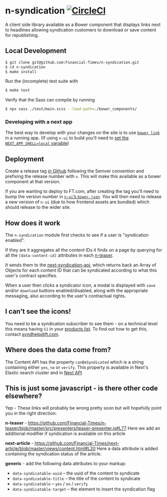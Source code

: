 # n-syndication [![CircleCI](https://circleci.com/gh/Financial-Times/n-syndication.svg?style=svg)](https://circleci.com/gh/Financial-Times/n-syndication)

A client side library available as a Bower component that displays links next to headlines allowing syndication customers to download or save content for republishing.

## Local Development

```sh
$ git clone git@github.com:Financial-Times/n-syndication.git
$ cd n-syndication
$ make install
```

Run the (incomplete) test suite with

```sh
$ make test
```

Verify that the Sass can compile by running

```sh
$ npx sass ./test/main.scss --load-path=./bower_components/
```

### Developing with a next app

The best way to develop with your changes on the site is to use [`bower link`](https://bower.io/docs/api/#link) in a running app. (If using `n-ui` to build you'll need to [set the `NEXT_APP_SHELL=local` variable](https://github.com/Financial-Times/n-ui#testing-in-an-app))

## Deployment

Create a release tag [in Github](https://github.com/Financial-Times/n-syndication/releases) following the Semver convention and prefixing the release number with `v`. This will make this available as a bower component at that version.

If you are wanting to deploy to FT.com, after creating the tag you'll need to bump the version number in [`n-ui`’s `bower.json`](https://github.com/Financial-Times/n-ui/blob/master/bower.json). You will then need to release a new version of `n-ui` (due to how frontend assets are bundled) which should release to the wider site.


## How does it work

The `n-syndication` module first checks to see if a user is "syndication enabled".

If they are it aggregates all the content IDs it finds on a page by querying for all the `[data-content-id]` attributes in each [n-teaser](https://github.com/Financial-Times/n-teaser).

It sends them to the [next-syndication-api](https://github.com/Financial-Times/next-syndication-api), which returns back an Array of Objects for each content ID that can be syndicated according to what this user's contract specifies.

When a user then clicks a syndicator icon, a modal is displayed with `save` and/or `download` buttons enabled/disabled, along with the appropriate messaging, also according to the user's contractual rights.

## I can't see the icons!

You need to be a syndication subscriber to see them - on a technical level this means having `S1` in your [products list](https://session-next.ft.com/products). To find out how to get this, contact syndhelp@ft.com.

## Where does the data come from?
The Content API has the property `canBeSyndicated` which is a string containing either `yes`, `no` or `verify`.  This property is available in Next's Elastic search cluster and in [Next API](https://github.com/Financial-Times/next-api)

## This is just some javascript - is there other code elsewhere?
Yep - These links will probably be wrong pretty soon but will hopefully point you in the right direction:

**n-teaser** - https://github.com/Financial-Times/n-teaser/blob/master/src/presenters/teaser-presenter.js#L77
Here we add an additional modifier if syndication is available on this article

**next-article** - https://github.com/Financial-Times/next-article/blob/master/views/content.html#L20
Here a data attribute is added containing the syndication status of the article.

**generic** - add the following data attributes to your markup:

* `data-syndicatable-uuid` – the uuid of the content to syndicate
* `data-syndicatable-title` – the title of the content to syndicate
* `data-syndicatable` – `yes` / `no` / `verify`
* `data-syndicatable-target` – the element to insert the syndication flag
